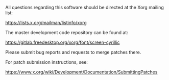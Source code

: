 
All questions regarding this software should be directed at the
Xorg mailing list:

  https://lists.x.org/mailman/listinfo/xorg

The master development code repository can be found at:

  https://gitlab.freedesktop.org/xorg/font/screen-cyrillic

Please submit bug reports and requests to merge patches there.

For patch submission instructions, see:

  https://www.x.org/wiki/Development/Documentation/SubmittingPatches

